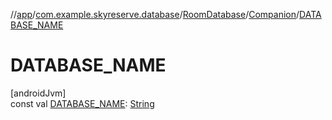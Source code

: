 //[app](../../../../index.md)/[com.example.skyreserve.database](../../index.md)/[RoomDatabase](../index.md)/[Companion](index.md)/[DATABASE_NAME](-d-a-t-a-b-a-s-e_-n-a-m-e.md)

# DATABASE_NAME

[androidJvm]\
const val [DATABASE_NAME](-d-a-t-a-b-a-s-e_-n-a-m-e.md): [String](https://kotlinlang.org/api/latest/jvm/stdlib/kotlin/-string/index.html)
